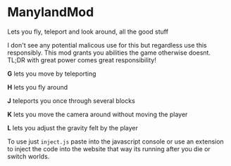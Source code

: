 # ManylandMod
 Lets you fly, teleport and look around, all the good stuff
 
 I don't see any potential malicous use for this but regardless use this responsibly. This mod grants you abilities the game otherwise doesnt. TL;DR with great power comes great responsibility!
 
 **G** lets you move by teleporting
 
 **H** lets you fly around
 
 **J** teleports you once through several blocks
 
 **K** lets you move the camera around without moving the player
 
 **L** lets you adjust the gravity felt by the player

To use just `inject.js` paste into the javascript console or use an extension to inject the code into the website that way its running after you die or switch worlds.